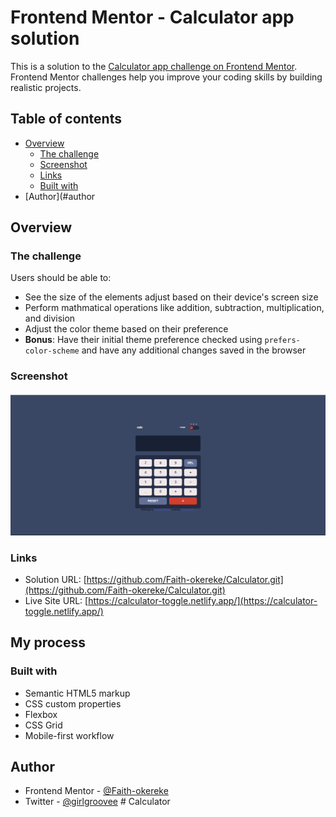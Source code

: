 # Frontend Mentor - Calculator app solution

This is a solution to the [Calculator app challenge on Frontend Mentor](https://www.frontendmentor.io/challenges/calculator-app-9lteq5N29). Frontend Mentor challenges help you improve your coding skills by building realistic projects. 

## Table of contents

- [Overview](#overview)
  - [The challenge](#the-challenge)
  - [Screenshot](#screenshot)
  - [Links](#links)
  - [Built with](#built-with)
- [Author](#author

## Overview

### The challenge

Users should be able to:

- See the size of the elements adjust based on their device's screen size
- Perform mathmatical operations like addition, subtraction, multiplication, and division
- Adjust the color theme based on their preference
- **Bonus**: Have their initial theme preference checked using `prefers-color-scheme` and have any additional changes saved in the browser

### Screenshot

![](./images/Screenshot%20.png)

### Links

- Solution URL: [https://github.com/Faith-okereke/Calculator.git](https://github.com/Faith-okereke/Calculator.git)
- Live Site URL: [https://calculator-toggle.netlify.app/](https://calculator-toggle.netlify.app/)

## My process

### Built with

- Semantic HTML5 markup
- CSS custom properties
- Flexbox
- CSS Grid
- Mobile-first workflow

## Author
- Frontend Mentor - [@Faith-okereke](https://www.frontendmentor.io/profile/Faith-okereke)
- Twitter - [@girlgroovee](https://www.twitter.com/girlgroovee)
#   C a l c u l a t o r 
 
 